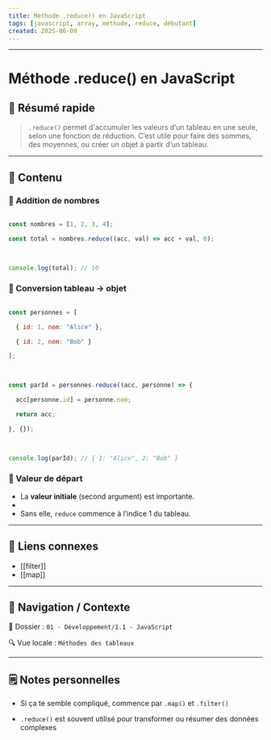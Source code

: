 ```yaml
---
title: Méthode .reduce() en JavaScript
tags: [javascript, array, méthode, reduce, débutant]
created: 2025-06-09
---
```



---  

# Méthode .reduce() en JavaScript

## 🧠 Résumé rapide

> `.reduce()` permet d'accumuler les valeurs d’un tableau en une seule, selon une fonction de réduction. C’est utile pour faire des sommes, des moyennes, ou créer un objet à partir d’un tableau.

---

## 📌 Contenu

### 📍 Addition de nombres

```js

const nombres = [1, 2, 3, 4];

const total = nombres.reduce((acc, val) => acc + val, 0);

  

console.log(total); // 10

```

### 📍 Conversion tableau → objet

```js

const personnes = [

  { id: 1, nom: "Alice" },

  { id: 2, nom: "Bob" }

];

  

const parId = personnes.reduce((acc, personne) => {

  acc[personne.id] = personne.nom;

  return acc;

}, {});

  

console.log(parId); // { 1: "Alice", 2: "Bob" }

```

### 📍 Valeur de départ

- La **valeur initiale** (second argument) est importante.
- 
- Sans elle, `reduce` commence à l’indice 1 du tableau.

---

## 🔗 Liens connexes

- [[filter]]
- [[map]]

---

## 🧭 Navigation / Contexte

📂 Dossier : `01 - Développement/1.1 - JavaScript`  

🔍 Vue locale : `Méthodes des tableaux`

  

---

  

## 🗒️ Notes personnelles

  

- Si ça te semble compliqué, commence par `.map()` et `.filter()`  

- `.reduce()` est souvent utilisé pour transformer ou résumer des données complexes